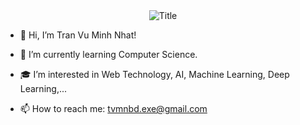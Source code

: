 <div align="center">
  <img src="https://readme-typing-svg.herokuapp.com/?font=Architects+Daughter&color=74F79E&size=50&center=true&vCenter=true&height=60&width=600&lines=Heyyy!+I%27m+Nhat+Tran+%3C3;Welcome+to+my+profile!" alt="Title"></img>
</div>

- 👋 Hi, I’m Tran Vu Minh Nhat!

- 🌱 I’m currently learning Computer Science.

- 🎓 I’m interested in Web Technology, AI, Machine Learning, Deep Learning,...

- 📫 How to reach me: <a href="mailto:tvmnbd.exe@gmail.com" alt="Email">tvmnbd.exe@gmail.com</a> 

